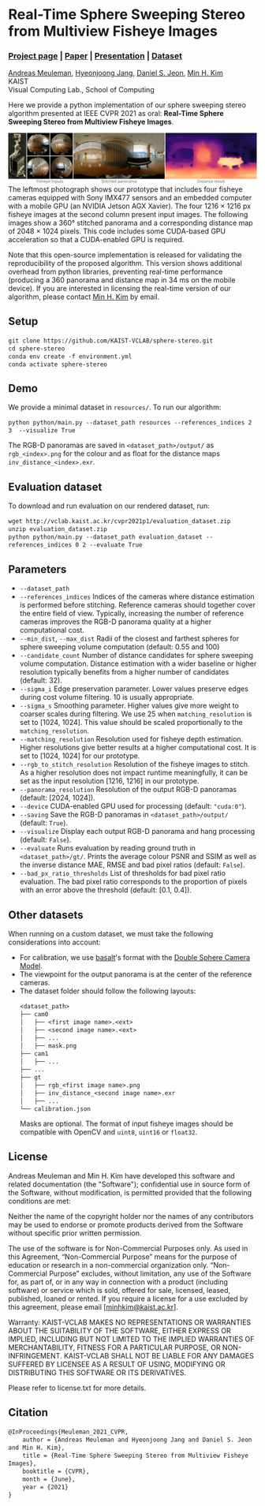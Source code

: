 # Real-Time Sphere Sweeping Stereo from Multiview Fisheye Images

### [Project page](http://vclab.kaist.ac.kr/cvpr2021p1/) | [Paper](http://vclab.kaist.ac.kr/cvpr2021p1/cvpr21-sphere-sweeping.pdf) | [Presentation](https://www.youtube.com/watch?v=MvHa6b2TMus) | [Dataset](http://vclab.kaist.ac.kr/cvpr2021p1/evaluation_dataset.zip)
[Andreas Meuleman](https://ameuleman.github.io), 
[Hyeonjoong Jang](http://vclab.kaist.ac.kr/hjjang/), 
[Daniel S. Jeon](https://edoli.github.io/research/), 
[Min H. Kim](http://vclab.kaist.ac.kr/minhkim/)<br>
KAIST<br>
Visual Computing Lab., School of Computing

Here we provide a python implementation of our sphere sweeping stereo algorithm presented at IEEE CVPR 2021 as oral: **Real-Time Sphere Sweeping Stereo from Multiview Fisheye Images**. 

![teaser](teaser.svg)
The leftmost photograph shows our prototype that includes four fisheye cameras equipped with Sony IMX477 sensors and an embedded computer with a mobile GPU (an NVIDIA Jetson AGX Xavier). The four 1216 × 1216 px fisheye images at the second column present input images. The following images show a 360° stitched panorama and a corresponding distance map of 2048 × 1024 pixels. This code includes some CUDA-based GPU acceleration so that a CUDA-enabled GPU is required.

Note that this open-source implementation is released for validating the reproducibility of the proposed algorithm. This version shows additional overhead from python libraries, preventing real-time performance (producing a 360 panorama and distance map in 34 ms on the mobile device). If you are interested in licensing the real-time version of our algorithm, please contact [Min H. Kim](mailto:minhkim@kaist.ac.kr) by email.

## Setup
```
git clone https://github.com/KAIST-VCLAB/sphere-stereo.git
cd sphere-stereo
conda env create -f environment.yml
conda activate sphere-stereo
```

## Demo
We provide a minimal dataset in `resources/`. To run our algorithm:
```
python python/main.py --dataset_path resources --references_indices 2 3  --visualize True
```
The RGB-D panoramas are saved in `<dataset_path>/output/` as `rgb_<index>.png` for the colour and as float for the distance maps `inv_distance_<index>.exr`.

## Evaluation dataset
To download and run evaluation on our rendered dataset, run:
```
wget http://vclab.kaist.ac.kr/cvpr2021p1/evaluation_dataset.zip
unzip evaluation_dataset.zip
python python/main.py --dataset_path evaluation_dataset --references_indices 0 2 --evaluate True
```

## Parameters
* `--dataset_path` 
* `--references_indices` Indices of the cameras where distance estimation is performed before stitching. Reference cameras should together cover the entire field of view. Typically, increasing the number of reference cameras improves the RGB-D panorama quality at a higher computational cost.
* `--min_dist`, `--max_dist` Radii of the closest and farthest spheres for sphere sweeping volume computation (default: 0.55 and 100)
* `--candidate_count` Number of distance candidates for sphere sweeping volume computation. Distance estimation with a wider baseline or higher resolution typically benefits from a higher number of candidates (default: 32).
* `--sigma_i` Edge preservation parameter. Lower values preserve edges during cost volume filtering. 10 is usually appropriate.
* `--sigma_s` Smoothing parameter. Higher values give more weight to coarser scales during filtering. We use 25 when `matching_resolution` is set to [1024, 1024]. This value should be scaled proportionally to the `matching_resolution`.
* `--matching_resolution` Resolution used for fisheye depth estimation. Higher resolutions give better results at a higher computational cost. It is set to [1024, 1024] for our prototype.
* `--rgb_to_stitch_resolution` Resolution of the fisheye images to stitch. As a higher resolution does not impact runtime meaningfully, it can be set as the input resolution [1216, 1216] in our prototype.
* `--panorama_resolution` Resolution of the output RGB-D panoramas (default: [2024, 1024]). 
* `--device` CUDA-enabled GPU used for processing (default: `"cuda:0"`).
* `--saving` Save the RGB-D panoramas in `<dataset_path>/output/` (default: `True`).
* `--visualize` Display each output RGB-D panorama and hang processing (default: `False`).
* `--evaluate` Runs evaluation by reading ground truth in `<dataset_path>/gt/`. Prints the average colour PSNR and SSIM as well as the inverse distance MAE, RMSE and bad pixel ratios (default: `False`).
* `--bad_px_ratio_thresholds` List of thresholds for bad pixel ratio evaluation. The bad pixel ratio corresponds to the proportion of pixels with an error above the threshold (default: [0.1, 0.4]). 

## Other datasets
When running on a custom dataset, we must take the following considerations into account:
* For calibration, we use [basalt](https://gitlab.com/VladyslavUsenko/basalt/-/blob/master/doc/Calibration.md)'s format with the [Double Sphere Camera Model](https://arxiv.org/abs/1807.08957).
* The viewpoint for the output panorama is at the center of the reference cameras.
* The dataset folder should follow the following layouts:
    ```
    <dataset_path>
    ├── cam0 
    │   ├── <first image name>.<ext>
    │   ├── <second image name>.<ext>
    │   ├── ...
    │   ├── mask.png
    ├── cam1
    │   ├── ...
    ├── ...
    ├── gt
    │   ├── rgb_<first image name>.png
    │   ├── inv_distance_<second image name>.exr
    │   ├── ...
    └── calibration.json
    ```
    Masks are optional. The format of input fisheye images should be compatible with OpenCV and `uint8`, `uint16` or `float32`.

## License
Andreas Meuleman and Min H. Kim have developed this software and related documentation (the "Software"); confidential use in source form of the Software, without modification, is permitted provided that the following conditions are met:

Neither the name of the copyright holder nor the names of any contributors may be used to endorse or promote products derived from the Software without specific prior written permission.

The use of the software is for Non-Commercial Purposes only. As used in this Agreement, “Non-Commercial Purpose” means for the purpose of education or research in a non-commercial organization only. “Non-Commercial Purpose” excludes, without limitation, any use of the Software for, as part of, or in any way in connection with a product (including software) or service which is sold, offered for sale, licensed, leased, published, loaned or rented. If you require a license for a use excluded by this agreement, please email [minhkim@kaist.ac.kr].

Warranty: KAIST-VCLAB MAKES NO REPRESENTATIONS OR WARRANTIES ABOUT THE SUITABILITY OF THE SOFTWARE, EITHER EXPRESS OR IMPLIED, INCLUDING BUT NOT LIMITED TO THE IMPLIED WARRANTIES OF MERCHANTABILITY, FITNESS FOR A PARTICULAR PURPOSE, OR NON-INFRINGEMENT. KAIST-VCLAB SHALL NOT BE LIABLE FOR ANY DAMAGES SUFFERED BY LICENSEE AS A RESULT OF USING, MODIFYING OR DISTRIBUTING THIS SOFTWARE OR ITS DERIVATIVES.

Please refer to license.txt for more details.

## Citation
```
@InProceedings{Meuleman_2021_CVPR,
    author = {Andreas Meuleman and Hyeonjoong Jang and Daniel S. Jeon and Min H. Kim},
    title = {Real-Time Sphere Sweeping Stereo from Multiview Fisheye Images},
    booktitle = {CVPR},
    month = {June},
    year = {2021}
}
```
